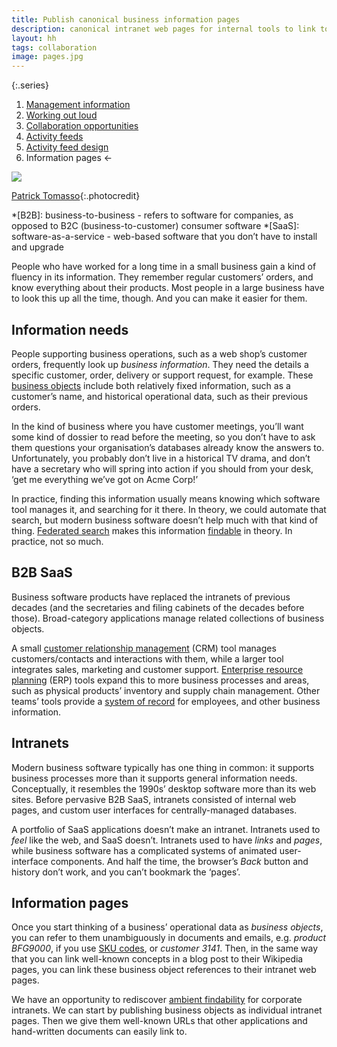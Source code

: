 ```yaml
---
title: Publish canonical business information pages
description: canonical intranet web pages for internal tools to link to
layout: hh
tags: collaboration
image: pages.jpg
---
```


{:.series}
1. [Management information](management-information)
2. [Working out loud](work-out-loud)
3. [Collaboration opportunities](collaboration-opportunities)
4. [Activity feeds](activity-feed)
5. [Activity feed design](activity-feed-design)
6. Information pages ←

![](pages.jpg)

[Patrick Tomasso](https://unsplash.com/photos/Oaqk7qqNh_c){:.photocredit}

*[B2B]: business-to-business - refers to software for companies, as opposed to B2C (business-to-customer) consumer software
*[SaaS]: software-as-a-service - web-based software that you don’t have to install and upgrade

People who have worked for a long time in a small business gain a kind of fluency in its information.
They remember regular customers’ orders, and know everything about their products.
Most people in a large business have to look this up all the time, though.
And you can make it easier for them.

## Information needs

People supporting business operations, such as a web shop’s customer orders,
frequently look up _business information_.
They need the details a specific customer, order, delivery or support request, for example.
These [business objects](product-backlog-naming#objects)
include both relatively fixed information, such as a customer’s name,
and historical operational data, such as their previous orders.

In the kind of business where you have customer meetings,
you’ll want some kind of dossier to read before the meeting,
so you don’t have to ask them questions your organisation’s databases already know the answers to.
Unfortunately, you probably don’t live in a historical TV drama,
and don’t have a secretary who will spring into action if you should from your desk,
‘get me everything we’ve got on Acme Corp!’

In practice, finding this information usually means knowing which software tool manages it,
and searching for it there.
In theory, we could automate that search, but modern business software doesn’t help much with that kind of thing.
[Federated search](https://en.wikipedia.org/wiki/Federated_search) makes this information 
[findable](https://en.wikipedia.org/wiki/Findability) in theory.
In practice, not so much.

## B2B SaaS

Business software products have replaced the intranets of previous decades
(and the secretaries and filing cabinets of the decades before those).
Broad-category applications manage related collections of business objects.

A small [customer relationship management](https://en.wikipedia.org/wiki/Customer_relationship_management) (CRM)
tool manages customers/contacts and interactions with them,
while a larger tool integrates sales, marketing and customer support.
[Enterprise resource planning](https://en.wikipedia.org/wiki/Enterprise_resource_planning) 
(ERP) tools expand this to more business processes and areas,
such as physical products’ inventory and supply chain management.
Other teams’ tools provide a [system of record](https://en.wikipedia.org/wiki/System_of_record)
for employees, and other business information.

## Intranets

Modern business software typically has one thing in common:
it supports business processes more than it supports general information needs.
Conceptually, it resembles the 1990s’ desktop software more than its web sites.
Before pervasive B2B SaaS, intranets consisted of internal web pages,
and custom user interfaces for centrally-managed databases.

A portfolio of SaaS applications doesn’t make an intranet.
Intranets used to _feel_ like the web, and SaaS doesn’t.
Intranets used to have _links_ and _pages_,
while business software has a complicated systems of animated user-interface components.
And half the time, the browser’s _Back_ button and history don’t work,
and you can’t bookmark the ‘pages’.

## Information pages

Once you start thinking of a business’ operational data as _business objects_,
you can refer to them unambiguously in documents and emails, e.g. 
_product BFG9000_, if you use [SKU codes](https://en.wikipedia.org/wiki/Stock_keeping_unit),
or _customer 3141_.
Then, in the same way that you can link well-known concepts in a blog post to their Wikipedia pages,
you can link these business object references to their intranet web pages.

We have an opportunity to rediscover 
[ambient findability](https://www.oreilly.com/library/view/ambient-findability/0596007655/) 
for corporate intranets.
We can start by publishing business objects as individual intranet pages.
Then we give them well-known URLs that other applications and hand-written documents can easily link to.
